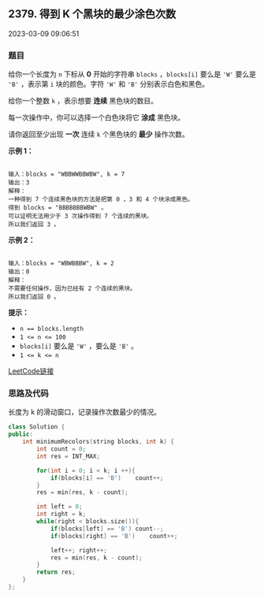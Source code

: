 ## 2379. 得到 K 个黑块的最少涂色次数

2023-03-09 09:06:51

### 题目

给你一个长度为 ``n`` 下标从 **0** 开始的字符串 ``blocks`` ，``blocks[i]`` 要么是 ``'W'`` 要么是 ``'B'`` ，表示第 ``i`` 块的颜色。字符 ``'W'`` 和 ``'B'`` 分别表示白色和黑色。

给你一个整数 ``k`` ，表示想要 **连续** 黑色块的数目。

每一次操作中，你可以选择一个白色块将它 **涂成** 黑色块。

请你返回至少出现 **一次** 连续 ``k`` 个黑色块的 **最少** 操作次数。

 

**示例 1：**

```

输入：blocks = "WBBWWBBWBW", k = 7
输出：3
解释：
一种得到 7 个连续黑色块的方法是把第 0 ，3 和 4 个块涂成黑色。
得到 blocks = "BBBBBBBWBW" 。
可以证明无法用少于 3 次操作得到 7 个连续的黑块。
所以我们返回 3 。
```

**示例 2：**

```

输入：blocks = "WBWBBBW", k = 2
输出：0
解释：
不需要任何操作，因为已经有 2 个连续的黑块。
所以我们返回 0 。
```

 

<b>提示：</b>


- ``n == blocks.length``
- ``1 <= n <= 100``
- ``blocks[i]`` 要么是 ``'W'`` ，要么是 ``'B'`` 。
- ``1 <= k <= n``



[LeetCode链接](https://leetcode-cn.com/problems/minimum-recolors-to-get-k-consecutive-black-blocks/)

### 思路及代码


长度为 k 的滑动窗口，记录操作次数最少的情况。

```cpp
class Solution {
public:
    int minimumRecolors(string blocks, int k) {
        int count = 0;
        int res = INT_MAX;

        for(int i = 0; i < k; i ++){
            if(blocks[i] == 'B')    count++;
        }
        res = min(res, k - count);

        int left = 0;
        int right = k;
        while(right < blocks.size()){
            if(blocks[left] == 'B') count--;
            if(blocks[right] == 'B')    count++;

            left++; right++;
            res = min(res, k - count);
        }
        return res;
    }
};
```